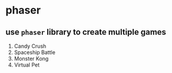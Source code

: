 # phaser

## use `phaser` library to create multiple games
1. Candy Crush
2. Spaceship Battle
3. Monster Kong
4. Virtual Pet
